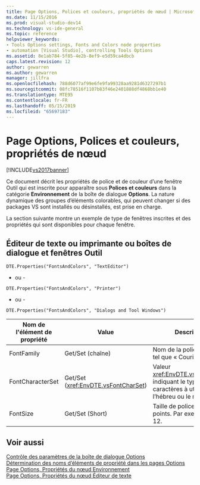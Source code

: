 ```yaml
---
title: Page Options, Polices et couleurs, propriétés de nœud | Microsoft Docs
ms.date: 11/15/2016
ms.prod: visual-studio-dev14
ms.technology: vs-ide-general
ms.topic: reference
helpviewer_keywords:
- Tools Options settings, Fonts and Colors node properties
- automation [Visual Studio], controlling Tools Options
ms.assetid: 8e1ab784-5f85-4e2b-8ef9-e5d59ca4dbcb
caps.latest.revision: 12
author: gewarren
ms.author: gewarren
manager: jillfra
ms.openlocfilehash: 788d6077af99e6fe9fa99328aa9281d6327297b1
ms.sourcegitcommit: 08fc78516f1107b83f46e2401888df4868bb1e40
ms.translationtype: MTE95
ms.contentlocale: fr-FR
ms.lasthandoff: 05/15/2019
ms.locfileid: "65697183"
---
```

# <a name="options-page-fonts-and-colors-node-properties"></a>Page Options, Polices et couleurs, propriétés de nœud
[!INCLUDE[vs2017banner](../../includes/vs2017banner.md)]

Ce document décrit les propriétés de police et de couleur d’une fenêtre Outil qui est inscrite pour apparaître sous **Polices et couleurs** dans la catégorie **Environnement** de la boîte de dialogue **Options**. La nature dynamique des groupes d’éléments colorables, qui peuvent changer si des packages VS sont installés ou désinstallés, est prise en charge.  
  
 La section suivante montre un exemple de type de fenêtres inscrites et des propriétés qui sont disponibles pour chaque fenêtre.  
  
## <a name="text-editor-or-printer-or-dialogs-and-tool-windows"></a>Éditeur de texte ou imprimante ou boîtes de dialogue et fenêtres Outil  
 `DTE.Properties("FontsAndColors", "TextEditor")`  
  
 - ou -  
  
 `DTE.Properties("FontsAndColors", "Printer")`  
  
 - ou -  
  
 `DTE.Properties("FontsAndColors", "Dialogs and Tool Windows")`  
  
|Nom de l'élément de propriété|Value|Description|  
|------------------------|-----------|-----------------|  
|FontFamily|Get/Set (chaîne)|Nom de la police à utiliser, tel que « Courier New ».|  
|FontCharacterSet|Get/Set (<xref:EnvDTE.vsFontCharSet>)|Valeur <xref:EnvDTE.vsFontCharSet> indiquant le type de jeu de caractères à utiliser, tel que l’hébreu ou le russe.|  
|FontSize|Get/Set (Short)|Taille de police à utiliser, en points. Par exemple, 10 ou 12.|  
  
## <a name="see-also"></a>Voir aussi  
 [Contrôle des paramètres de la boîte de dialogue Options](https://msdn.microsoft.com/library/a09ed242-7494-4cde-bbd1-7a8ec617965d)   
 [Détermination des noms d’éléments de propriété dans les pages Options](https://msdn.microsoft.com/library/d450422d-47c7-4eeb-9f9f-3286264bc5aa)   
 [Page Options, Propriétés du nœud Environnement](../../ide/reference/options-page-environment-node-properties.md)   
 [Page Options, Propriétés du nœud Éditeur de texte](../../ide/reference/options-page-text-editor-node-properties.md)
